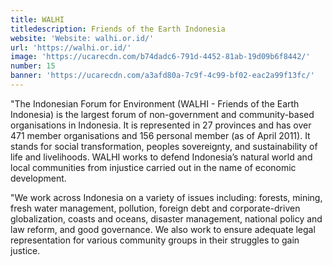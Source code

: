 ```yaml
---
title: WALHI
titledescription: Friends of the Earth Indonesia
website: 'Website: walhi.or.id/'
url: 'https://walhi.or.id/'
image: 'https://ucarecdn.com/b74dadc6-791d-4452-81ab-19d09b6f8442/'
number: 15
banner: 'https://ucarecdn.com/a3afd80a-7c9f-4c99-bf02-eac2a99f13fc/'
---
```

"The Indonesian Forum for Environment (WALHI - Friends of the Earth Indonesia) is the largest forum of non-government and community-based organisations in Indonesia. It is represented in 27 provinces and has over 471 member organisations and 156 personal member (as of April 2011). It stands for social transformation, peoples sovereignty, and sustainability of life and livelihoods. WALHI works to defend Indonesia’s natural world and local communities from injustice carried out in the name of economic development.

"We work across Indonesia on a variety of issues including: forests, mining, fresh water management, pollution, foreign debt and corporate-driven globalization, coasts and oceans, disaster management, national policy and law reform, and good governance. We also work to ensure adequate legal representation for various community groups in their struggles to gain justice.
